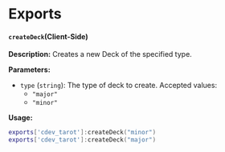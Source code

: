 # Exports

#### **`createDeck`(Client-Side)**

**Description:** Creates a new Deck of the specified type.

**Parameters:**

* `type` (`string`): The type of deck to create. Accepted values:
  * `"major"`
  * `"minor"`

**Usage:**

```lua
exports['cdev_tarot']:createDeck("minor")
exports['cdev_tarot']:createDeck("major")
```
